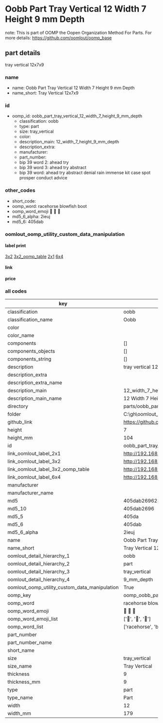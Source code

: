 # Oobb Part Tray Vertical 12 Width 7 Height 9 mm Depth  

note: This is part of OOMP the Oopen Organization Method For Parts. For more details: https://github.com/oomlout/oomp_base

##  part details
  



tray vertical 12x7x9



### name
* name: Oobb Part Tray Vertical 12 Width 7 Height 9 mm Depth
* name_short: Tray Vertical 12x7x9 
### id
* oomp_id: oobb_part_tray_vertical_12_width_7_height_9_mm_depth
  * classification: oobb
  * type: part
  * size: tray_vertical
  * color: 
  * description_main: 12_width_7_height_9_mm_depth
  * description_extra: 
  * manufacturer: 
  * part_number: 
  * bip 39 word 2: ahead try
  * bip 39 word 3: ahead try abstract
  * bip 39 word: ahead try abstract denial rain immense kit case spot prosper conduct advice

### other_codes
* short_code: 
* oomp_word: racehorse blowfish boot
* oomp_word_emoji :racehorse: :blowfish: :boot:
* md5_6_alpha: 2ieuj
* md5_6: 405dab






### oomlout_oomp_utility_custom_data_manipulation
#### label print
[3x2](http://192.168.1.245:1112/?label=oomp%202ieuj)
[3x2_oomp_table](http://192.168.1.108:1112/?label=oomp%202ieuj)
[2x1](http://192.168.1.242:1112/?label=oomp%202ieuj)
[6x4](http://192.168.1.55:1112/?label=oomp%202ieuj)    

#### link

                              

#### price







### all codes 
| key | value |  
| --- | --- |  
| classification | oobb |  
| classification_name | Oobb |  
| color |  |  
| color_name |  |  
| components | [] |  
| components_objects | [] |  
| components_string | [] |  
| description | tray vertical 12x7x9 |  
| description_extra |  |  
| description_extra_name |  |  
| description_main | 12_width_7_height_9_mm_depth |  
| description_main_name | 12 Width 7 Height 9 mm Depth |  
| directory | parts/oobb_part_tray_vertical_12_width_7_height_9_mm_depth |  
| folder | C:\gh\oomlout_oobb_version_4_generated_parts\parts\oobb_part_tray_vertical_12_width_7_height_9_mm_depth |  
| github_link | https://github.com/oomlout/oomlout_oomp_part_src/tree/main/parts/oobb_part_tray_vertical_12_width_7_height_9_mm_depth |  
| height | 7 |  
| height_mm | 104 |  
| id | oobb_part_tray_vertical_12_width_7_height_9_mm_depth |  
| link_oomlout_label_2x1 | http://192.168.1.242:1112/?label=oomp%202ieuj |  
| link_oomlout_label_3x2 | http://192.168.1.245:1112/?label=oomp%202ieuj |  
| link_oomlout_label_3x2_oomp_table | http://192.168.1.108:1112/?label=oomp%202ieuj |  
| link_oomlout_label_6x4 | http://192.168.1.55:1112/?label=oomp%202ieuj |  
| manufacturer |  |  
| manufacturer_name |  |  
| md5 | 405dab2696232f5dc65883a601fa7829 |  
| md5_10 | 405dab2696 |  
| md5_5 | 405da |  
| md5_6 | 405dab |  
| md5_6_alpha | 2ieuj |  
| name | Oobb Part Tray Vertical 12 Width 7 Height 9 mm Depth |  
| name_short | Tray Vertical 12x7x9  |  
| oomlout_detail_hierarchy_1 | oobb |  
| oomlout_detail_hierarchy_2 | part |  
| oomlout_detail_hierarchy_3 | tray_vertical |  
| oomlout_detail_hierarchy_4 | 9_mm_depth |  
| oomlout_oomp_utility_custom_data_manipulation | True |  
| oomp_key | oomp_oobb_part_tray_vertical_12_width_7_height_9_mm_depth |  
| oomp_word | racehorse blowfish boot |  
| oomp_word_emoji | :racehorse: :blowfish: :boot: |  
| oomp_word_emoji_list | [':racehorse:', ':blowfish:', ':boot:'] |  
| oomp_word_list | ['racehorse', 'blowfish', 'boot'] |  
| part_number |  |  
| part_number_name |  |  
| short_name |  |  
| size | tray_vertical |  
| size_name | Tray Vertical |  
| thickness | 9 |  
| thickness_mm | 9 |  
| type | part |  
| type_name | Part |  
| width | 12 |  
| width_mm | 179 |  
